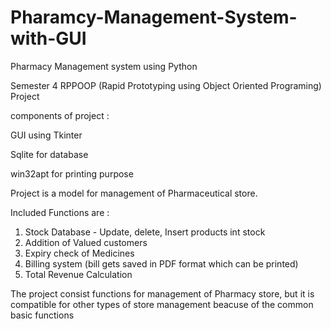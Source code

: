 # Pharamcy-Management-System-with-GUI

Pharmacy Management system using Python

Semester 4 RPPOOP (Rapid Prototyping using Object Oriented Programing) Project

components of project :

GUI using Tkinter

Sqlite for database

win32apt for printing purpose

Project is a model for management of Pharmaceutical store.

Included Functions are :

1) Stock Database - Update, delete, Insert products int stock
2) Addition of Valued customers 
3) Expiry check of Medicines
4) Billing system (bill gets saved in PDF format which can be printed)
5) Total Revenue Calculation

The project consist functions for management of Pharmacy store, but it is compatible for other types of store management beacuse of the common basic functions

